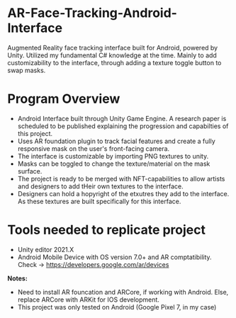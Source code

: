 # AR-Face-Tracking-Android-Interface
Augmented Reality face tracking interface built for Android, powered by Unity. 
Utilized my fundamental C# knowledge at the time. Mainly to add customizability to the interface, through adding a texture toggle button to swap masks.

# Program Overview
- Android Interface built through Unity Game Engine. A research paper is scheduled to be published explaining the progression and capabilties of this project.
- Uses AR foundation plugin to track facial features and create a fully responsive mask on the user's front-facing camera. 
- The interface is customizable by importing PNG textures to unity.
- Masks can be toggled to change the texture/material on the mask surface. 
- The project is ready to be merged with NFT-capabilities to allow artists and designers to add tHeir own textures to the interface.
- Designers can hold a hopyright of the etxutres they add to the interface. As these textures are built specifically for this interface.

# Tools needed to replicate project
- Unity editor 2021.X
- Android Mobile Device with OS version 7.0+ and AR comptatibility. Check -> https://developers.google.com/ar/devices

**Notes:**
- Need to install AR founcation and ARCore, if working with Android. Else, replace ARCore with ARKit for IOS development.
- This project was only tested on Android (Google Pixel 7, in my case)
